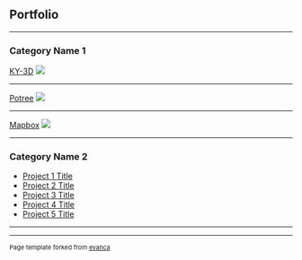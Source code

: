 ## Portfolio

---

### Category Name 1 

[KY-3D](/sample_page)
<img src="images/dummy_thumbnail.jpg?raw=true"/>

---
[Potree](/pdf/sample_presentation.pdf)
<img src="images/dummy_thumbnail.jpg?raw=true"/>

---
[Mapbox](http://example.com/)
<img src="images/dummy_thumbnail.jpg?raw=true"/>

---

### Category Name 2

- [Project 1 Title](http://example.com/)
- [Project 2 Title](http://example.com/)
- [Project 3 Title](http://example.com/)
- [Project 4 Title](http://example.com/)
- [Project 5 Title](http://example.com/)

---




---
<p style="font-size:11px">Page template forked from <a href="https://github.com/evanca/quick-portfolio">evanca</a></p>
<!-- Remove above link if you don't want to attibute -->
